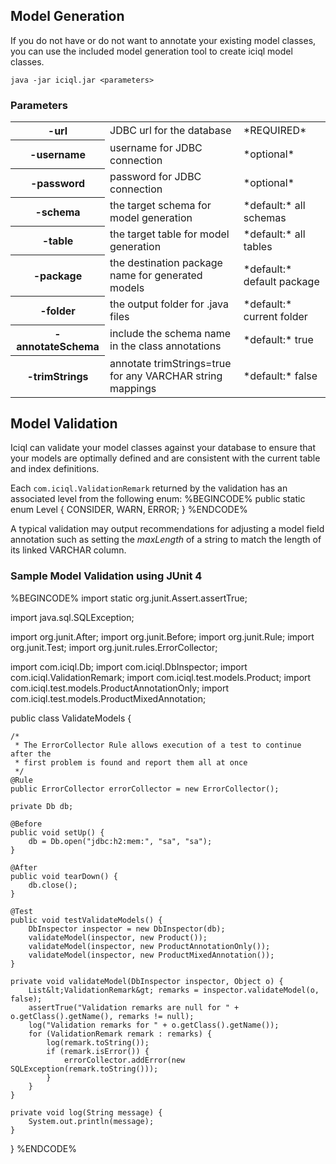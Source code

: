 ## Model Generation
If you do not have or do not want to annotate your existing model classes, you can use the included model generation tool to create iciql model classes.

    java -jar iciql.jar <parameters>

### Parameters
<table>
<tr><th>-url</th><td>JDBC url for the database</td><td>*REQUIRED*</td></tr>
<tr><th>-username</th><td>username for JDBC connection</td><td>*optional*</td></tr>
<tr><th>-password</th><td>password for JDBC connection</td><td>*optional*</td></tr>
<tr><th>-schema</th><td>the target schema for model generation</td><td>*default:* all schemas</td></tr>
<tr><th>-table</th><td>the target table for model generation</td><td>*default:* all tables</td></tr>
<tr><th>-package</th><td>the destination package name for generated models</td><td>*default:* default package</td></tr>
<tr><th>-folder</th><td>the output folder for .java files</td><td>*default:* current folder</td></tr>
<tr><th>-annotateSchema</th><td>include the schema name in the class annotations</td><td>*default:* true</td></tr>
<tr><th>-trimStrings</th><td>annotate trimStrings=true for any VARCHAR string mappings &nbsp; </td><td>*default:* false</td></tr>
</table>

## Model Validation
Iciql can validate your model classes against your database to ensure that your models are optimally defined and are consistent with the current table and index definitions.

Each `com.iciql.ValidationRemark` returned by the validation has an associated level from the following enum:
%BEGINCODE%
public static enum Level {
	CONSIDER, WARN, ERROR;
}
%ENDCODE%

A typical validation may output recommendations for adjusting a model field annotation such as setting the *maxLength* of a string to match the length of its linked VARCHAR column.

### Sample Model Validation using JUnit 4
%BEGINCODE%
import static org.junit.Assert.assertTrue;

import java.sql.SQLException;

import org.junit.After;
import org.junit.Before;
import org.junit.Rule;
import org.junit.Test;
import org.junit.rules.ErrorCollector;

import com.iciql.Db;
import com.iciql.DbInspector;
import com.iciql.ValidationRemark;
import com.iciql.test.models.Product;
import com.iciql.test.models.ProductAnnotationOnly;
import com.iciql.test.models.ProductMixedAnnotation;

public class ValidateModels {

	/*
	 * The ErrorCollector Rule allows execution of a test to continue after the
	 * first problem is found and report them all at once
	 */
	@Rule
	public ErrorCollector errorCollector = new ErrorCollector();
	
	private Db db;
	
	@Before
	public void setUp() {
		db = Db.open("jdbc:h2:mem:", "sa", "sa");
	}

	@After
	public void tearDown() {
		db.close();
	}
	
	@Test
	public void testValidateModels() {
		DbInspector inspector = new DbInspector(db);
		validateModel(inspector, new Product());
		validateModel(inspector, new ProductAnnotationOnly());
		validateModel(inspector, new ProductMixedAnnotation());
	}
	
	private void validateModel(DbInspector inspector, Object o) {
		List&lt;ValidationRemark&gt; remarks = inspector.validateModel(o, false);
		assertTrue("Validation remarks are null for " + o.getClass().getName(), remarks != null);
		log("Validation remarks for " + o.getClass().getName());
		for (ValidationRemark remark : remarks) {
			log(remark.toString());
			if (remark.isError()) {
				errorCollector.addError(new SQLException(remark.toString()));
			}
		}
	}
	
	private void log(String message) {
		System.out.println(message);
	}
}
%ENDCODE%